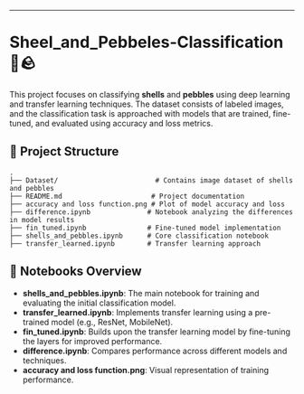 
---

# Sheel_and_Pebbeles-Classification 🐚🪨

This project focuses on classifying **shells** and **pebbles** using deep learning and transfer learning techniques. The dataset consists of labeled images, and the classification task is approached with models that are trained, fine-tuned, and evaluated using accuracy and loss metrics.

## 📁 Project Structure

```
.
├── Dataset/                        # Contains image dataset of shells and pebbles
├── README.md                      # Project documentation
├── accuracy and loss function.png # Plot of model accuracy and loss
├── difference.ipynb              # Notebook analyzing the differences in model results
├── fin_tuned.ipynb               # Fine-tuned model implementation
├── shells_and_pebbles.ipynb      # Core classification notebook
├── transfer_learned.ipynb        # Transfer learning approach
```

## 🚀 Notebooks Overview

- **shells_and_pebbles.ipynb**: The main notebook for training and evaluating the initial classification model.
- **transfer_learned.ipynb**: Implements transfer learning using a pre-trained model (e.g., ResNet, MobileNet).
- **fin_tuned.ipynb**: Builds upon the transfer learning model by fine-tuning the layers for improved performance.
- **difference.ipynb**: Compares performance across different models and techniques.
- **accuracy and loss function.png**: Visual representation of training performance.

